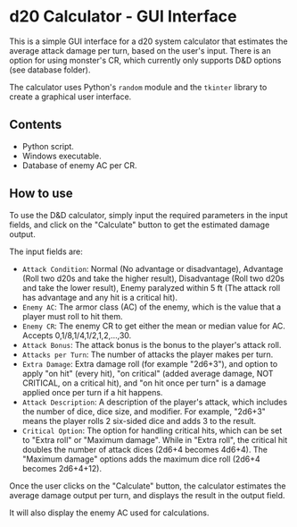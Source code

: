 # d20 Calculator - GUI Interface

This is a simple GUI interface for a d20 system calculator that estimates the average attack damage per turn, based on the user's input. There is an option for using monster's CR, which currently only supports D&D options (see database folder).

The calculator uses Python's `random` module and the `tkinter` library to create a graphical user interface.

## Contents

- Python script.
- Windows executable.
- Database of enemy AC per CR.

## How to use

To use the D&D calculator, simply input the required parameters in the input fields, and click on the "Calculate" button to get the estimated damage output. 

The input fields are:
- `Attack Condition`: Normal (No advantage or disadvantage), Advantage (Roll two d20s and take the higher result), Disadvantage (Roll two d20s and take the lower result), Enemy paralyzed within 5 ft (The attack roll has advantage and any hit is a critical hit).
- `Enemy AC`: The armor class (AC) of the enemy, which is the value that a player must roll to hit them.
- `Enemy CR`: The enemy CR to get either the mean or median value for AC. Accepts 0,1/8,1/4,1/2,1,2,...,30.
- `Attack Bonus`: The attack bonus is the bonus to the player's attack roll.
- `Attacks per Turn`: The number of attacks the player makes per turn.
- `Extra Damage`: Extra damage roll (for example "2d6+3"), and option to apply "on hit" (every hit), "on critical" (added average damage, NOT CRITICAL, on a critical hit), and "on hit once per turn" is a damage applied once per turn if a hit happens.
- `Attack Description`: A description of the player's attack, which includes the number of dice, dice size, and modifier. For example, "2d6+3" means the player rolls 2 six-sided dice and adds 3 to the result.
- `Critical Option`: The option for handling critical hits, which can be set to "Extra roll" or "Maximum damage". While in "Extra roll", the critical hit doubles the number of attack dices (2d6+4 becomes 4d6+4). The "Maximum damage" options adds the maximum dice roll (2d6+4 becomes 2d6+4+12).

Once the user clicks on the "Calculate" button, the calculator estimates the average damage output per turn, and displays the result in the output field.

It will also display the enemy AC used for calculations.
